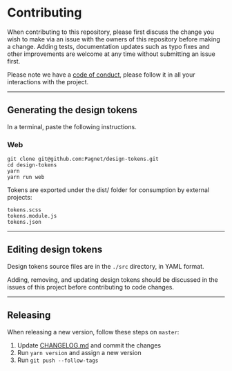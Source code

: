 # Contributing

When contributing to this repository, please first discuss the change you wish to make via an issue with the owners of this repository before making a change. Adding tests, documentation updates such as typo fixes and other improvements are welcome at any time without submitting an issue first.

Please note we have a [code of conduct](https://github.com/Pagnet/design-tokens/blob/master/CODE_OF_CONDUCT.md), please follow it in all your interactions with the project.

---

## Generating the design tokens

In a terminal, paste the following instructions.

### Web

```
git clone git@github.com:Pagnet/design-tokens.git
cd design-tokens
yarn
yarn run web
```

Tokens are exported under the dist/ folder for consumption by external projects:

```
tokens.scss
tokens.module.js
tokens.json
```

---

## Editing design tokens

Design tokens source files are in the `./src` directory, in YAML format.

Adding, removing, and updating design tokens should be discussed in the issues of this project before contributing to code changes.

---

## Releasing

When releasing a new version, follow these steps on `master`:

1.  Update [CHANGELOG.md](https://github.com/Shopify/polaris-tokens/blob/master/CHANGELOG.md) and commit the changes
2.  Run `yarn version` and assign a new version
3.  Run `git push --follow-tags`
